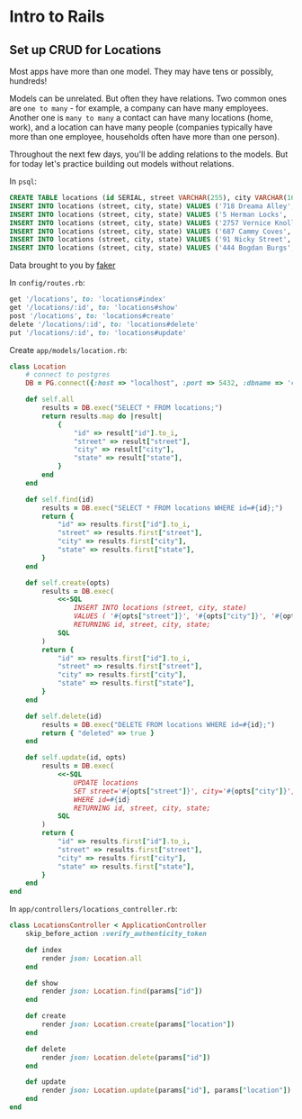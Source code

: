 # Intro to Rails
## Set up CRUD for Locations

Most apps have more than one model. They may have tens or possibly, hundreds!

Models can be unrelated. But often they have relations. Two common ones are `one to many` - for example, a company can have many employees. Another one is `many to many` a contact can have many locations (home, work), and a location can have many people (companies typically have more than one employee, households often have more than one person).

Throughout the next few days, you'll be adding relations to the models. But for today let's practice building out models without relations.

In `psql`:

```sql
CREATE TABLE locations (id SERIAL, street VARCHAR(255), city VARCHAR(160), state VARCHAR(2));
INSERT INTO locations (street, city, state) VALUES ('718 Dreama Alley', 'East Tawnhaven', 'RI');
INSERT INTO locations (street, city, state) VALUES ('5 Herman Locks', 'Lake Woodbury', 'WY');
INSERT INTO locations (street, city, state) VALUES ('2757 Vernice Knolls', 'Olindaview', 'NV');
INSERT INTO locations (street, city, state) VALUES ('687 Cammy Coves', 'Port Cecelia', 'FL');
INSERT INTO locations (street, city, state) VALUES ('91 Nicky Street', 'Wilmerton', 'MA');
INSERT INTO locations (street, city, state) VALUES ('444 Bogdan Burgs', 'South Lorna', 'NJ');

```

Data brought to you by [faker](https://github.com/stympy/faker)

In `config/routes.rb`:

```ruby
get '/locations', to: 'locations#index'
get '/locations/:id', to: 'locations#show'
post '/locations', to: 'locations#create'
delete '/locations/:id', to: 'locations#delete'
put '/locations/:id', to: 'locations#update'
```

Create `app/models/location.rb`:

```ruby
class Location
    # connect to postgres
    DB = PG.connect({:host => "localhost", :port => 5432, :dbname => 'contacts_development'})

    def self.all
        results = DB.exec("SELECT * FROM locations;")
        return results.map do |result|
            {
                "id" => result["id"].to_i,
                "street" => result["street"],
                "city" => result["city"],
                "state" => result["state"],
            }
        end
    end

    def self.find(id)
        results = DB.exec("SELECT * FROM locations WHERE id=#{id};")
        return {
            "id" => results.first["id"].to_i,
            "street" => results.first["street"],
            "city" => results.first["city"],
            "state" => results.first["state"],
        }
    end

    def self.create(opts)
        results = DB.exec(
            <<-SQL
                INSERT INTO locations (street, city, state)
                VALUES ( '#{opts["street"]}', '#{opts["city"]}', '#{opts["state"]}' )
                RETURNING id, street, city, state;
            SQL
        )
        return {
            "id" => results.first["id"].to_i,
            "street" => results.first["street"],
            "city" => results.first["city"],
            "state" => results.first["state"],
        }
    end

    def self.delete(id)
        results = DB.exec("DELETE FROM locations WHERE id=#{id};")
        return { "deleted" => true }
    end

    def self.update(id, opts)
        results = DB.exec(
            <<-SQL
                UPDATE locations
                SET street='#{opts["street"]}', city='#{opts["city"]}', state='#{opts["state"]}'
                WHERE id=#{id}
                RETURNING id, street, city, state;
            SQL
        )
        return {
            "id" => results.first["id"].to_i,
            "street" => results.first["street"],
            "city" => results.first["city"],
            "state" => results.first["state"],
        }
    end
end
```

In `app/controllers/locations_controller.rb`:

```ruby
class LocationsController < ApplicationController
    skip_before_action :verify_authenticity_token

    def index
        render json: Location.all
    end

    def show
        render json: Location.find(params["id"])
    end

    def create
        render json: Location.create(params["location"])
    end

    def delete
        render json: Location.delete(params["id"])
    end

    def update
        render json: Location.update(params["id"], params["location"])
    end
end
```
